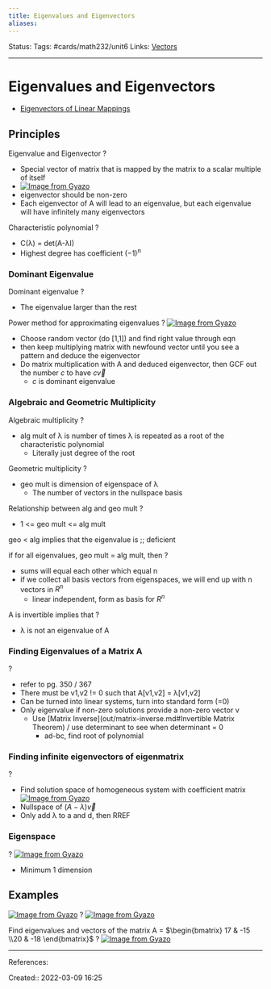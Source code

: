 ```yaml
---
title: Eigenvalues and Eigenvectors
aliases:
---
```

Status:
Tags: #cards/math232/unit6
Links: [Vectors](out/vectors.md)
___

# Eigenvalues and Eigenvectors
- [Eigenvectors of Linear Mappings](out/eigenvectors-of-linear-mappings.md)
## Principles
Eigenvalue and Eigenvector
?
- Special vector of matrix that is mapped by the matrix to a scalar multiple of itself
- [![Image from Gyazo](https://i.gyazo.com/ea0eee5aa73d3aacc63a0e121c958888.png)](https://gyazo.com/ea0eee5aa73d3aacc63a0e121c958888)
- eigenvector should be non-zero
- Each eigenvector of A will lead to an eigenvalue, but each eigenvalue will have infinitely many eigenvectors
<!--SR:!2022-03-26,1,130-->

Characteristic polynomial
?
- C(λ) = det(A-λI)
- Highest degree has coefficient $(-1)^n$

### Dominant Eigenvalue
Dominant eigenvalue
?
- The eigenvalue larger than the rest

Power method for approximating eigenvalues
?
[![Image from Gyazo](https://i.gyazo.com/35fe203e610814528e4bf4bf33d23928.png)](https://gyazo.com/35fe203e610814528e4bf4bf33d23928)
- Choose random vector (do [1,1]) and find right value through eqn
- then keep multiplying matrix with newfound vector until you see a pattern and deduce the eigenvector
- Do matrix multiplication with A and deduced eigenvector, then GCF out the number $c$ to have $c\vec{v}$
	- $c$ is dominant eigenvalue
<!--SR:!2022-03-26,1,130-->

### Algebraic and Geometric Multiplicity
Algebraic multiplicity
?
- alg mult of λ is number of times λ is repeated as a root of the characteristic polynomial
	- Literally just degree of the root
<!--SR:!2022-03-27,2,151-->

Geometric multiplicity
?
- geo mult is dimension of eigenspace of λ
	- The number of vectors in the nullspace basis

Relationship between alg and geo mult
?
- 1 <= geo mult <= alg mult

geo < alg implies that the eigenvalue is ;; deficient

if for all eigenvalues, geo mult = alg mult, then
?
- sums will equal each other which equal n
- if we collect all basis vectors from eigenspaces, we will end up with n vectors in $R^n$
	- linear independent, form as basis for $R^n$
<!--SR:!2022-03-26,1,130-->

A is invertible implies that
?
- λ is not an eigenvalue of A
<!--SR:!2022-03-26,1,130-->

### Finding Eigenvalues of a Matrix A
?
- refer to pg. 350 / 367
- There must be v1,v2 != 0 such that A[v1,v2] = λ[v1,v2]
- Can be turned into linear systems, turn into standard form (=0)
- Only eigenvalue if non-zero solutions provide a non-zero vector v
	- Use [Matrix Inverse](out/matrix-inverse.md#Invertible Matrix Theorem) / use determinant to see when determinant = 0
		- ad-bc, find root of polynomial
<!--SR:!2022-03-26,1,130-->

### Finding infinite eigenvectors of eigenmatrix
?
- Find solution space of homogeneous system with coefficient matrix
[![Image from Gyazo](https://i.gyazo.com/d905df8d24e4e68e888cc6a10f29448a.png)](https://gyazo.com/d905df8d24e4e68e888cc6a10f29448a)
- Nullspace of $(A-λ)\vec{v}$
- Only add λ to a and d, then RREF

### Eigenspace
?
[![Image from Gyazo](https://i.gyazo.com/1e4eeeaa2924b5bc0a2488229aacfc50.png)](https://gyazo.com/1e4eeeaa2924b5bc0a2488229aacfc50)
- Minimum 1 dimension
<!--SR:!2022-03-26,1,130-->

## Examples
[![Image from Gyazo](https://i.gyazo.com/438d307468b2bf57e1f8541b4da561a3.png)](https://gyazo.com/438d307468b2bf57e1f8541b4da561a3)
?
[![Image from Gyazo](https://i.gyazo.com/34c82ea80d7d5b4fd24c980d1353403b.png)](https://gyazo.com/34c82ea80d7d5b4fd24c980d1353403b)
<!--SR:!2022-03-26,1,130-->

Find eigenvalues and vectors of the matrix A =
$\begin{bmatrix} 
17 & -15 \\20 & -18 
\end{bmatrix}$
?
[![Image from Gyazo](https://i.gyazo.com/e82c2f4f97e6daadec6db487409ba8ec.png)](https://gyazo.com/e82c2f4f97e6daadec6db487409ba8ec)
___
References:
<!--SR:!2022-03-27,2,150-->

Created:: 2022-03-09 16:25
